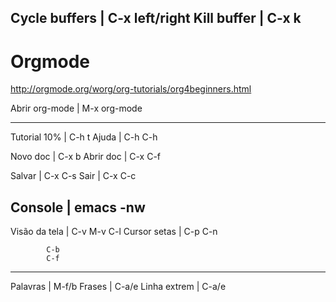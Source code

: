 Cycle buffers	|	C-x left/right
Kill buffer	|	C-x k
-----------------------------
# Orgmode
http://orgmode.org/worg/org-tutorials/org4beginners.html

Abrir org-mode	|	M-x org-mode


-----------------------------
Tutorial 10%	|	C-h t
Ajuda		|	C-h C-h

Novo doc	|	C-x b
Abrir doc	|	C-x C-f

Salvar		|	C-x C-s
Sair		|	C-x C-c

Console		|	emacs -nw
-----------------------------

Visão da tela	|	C-v
  	   		M-v
			C-l
Cursor setas	|	C-p
  			C-n

			C-b
  			C-f

-----------------------------
Palavras	|	M-f/b
Frases		|	C-a/e
Linha extrem	|	C-a/e